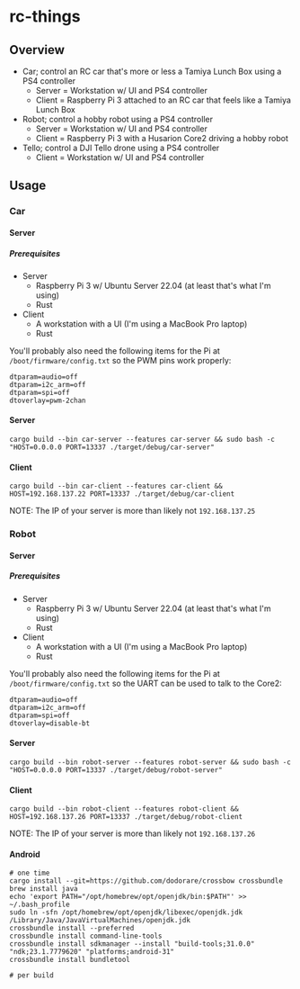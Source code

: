 # rc-things

## Overview

- Car; control an RC car that's more or less a Tamiya Lunch Box using a PS4 controller
    - Server = Workstation w/ UI and PS4 controller
    - Client = Raspberry Pi 3 attached to an RC car that feels like a Tamiya Lunch Box
- Robot; control a hobby robot using a PS4 controller
    - Server = Workstation w/ UI and PS4 controller
    - Client = Raspberry Pi 3 with a Husarion Core2 driving a hobby robot
- Tello; control a DJI Tello drone using a PS4 controller
    - Client = Workstation w/ UI and PS4 controller

## Usage

### Car

#### Server

##### Prerequisites

- Server
    - Raspberry Pi 3 w/ Ubuntu Server 22.04 (at least that's what I'm using)
    - Rust
- Client
    - A workstation with a UI (I'm using a MacBook Pro laptop)
    - Rust

You'll probably also need the following items for the Pi at `/boot/firmware/config.txt` so the PWM pins work
properly:

```
dtparam=audio=off
dtparam=i2c_arm=off
dtparam=spi=off
dtoverlay=pwm-2chan
```

#### Server

```shell
cargo build --bin car-server --features car-server && sudo bash -c "HOST=0.0.0.0 PORT=13337 ./target/debug/car-server"
```

#### Client

```shell
cargo build --bin car-client --features car-client && HOST=192.168.137.22 PORT=13337 ./target/debug/car-client
```

NOTE: The IP of your server is more than likely not `192.168.137.25`

### Robot

#### Server

##### Prerequisites

- Server
    - Raspberry Pi 3 w/ Ubuntu Server 22.04 (at least that's what I'm using)
    - Rust
- Client
    - A workstation with a UI (I'm using a MacBook Pro laptop)
    - Rust

You'll probably also need the following items for the Pi at `/boot/firmware/config.txt` so the UART can be
used to talk to the Core2:

```
dtparam=audio=off
dtparam=i2c_arm=off
dtparam=spi=off
dtoverlay=disable-bt
```

#### Server

```shell
cargo build --bin robot-server --features robot-server && sudo bash -c "HOST=0.0.0.0 PORT=13337 ./target/debug/robot-server"
```

#### Client

```shell
cargo build --bin robot-client --features robot-client && HOST=192.168.137.26 PORT=13337 ./target/debug/robot-client
```

NOTE: The IP of your server is more than likely not `192.168.137.26`

#### Android

```shell
# one time
cargo install --git=https://github.com/dodorare/crossbow crossbundle
brew install java
echo 'export PATH="/opt/homebrew/opt/openjdk/bin:$PATH"' >> ~/.bash_profile
sudo ln -sfn /opt/homebrew/opt/openjdk/libexec/openjdk.jdk /Library/Java/JavaVirtualMachines/openjdk.jdk
crossbundle install --preferred
crossbundle install command-line-tools
crossbundle install sdkmanager --install "build-tools;31.0.0" "ndk;23.1.7779620" "platforms;android-31"
crossbundle install bundletool

# per build
```
